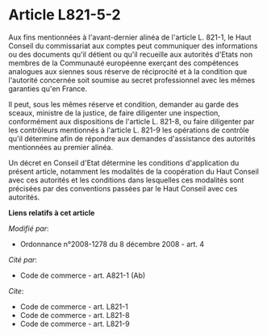 # Article L821-5-2

Aux fins mentionnées à l'avant-dernier alinéa de l'article L. 821-1, le Haut Conseil du commissariat aux comptes peut
communiquer des informations ou des documents qu'il détient ou qu'il recueille aux autorités d'Etats non membres de la
Communauté européenne exerçant des compétences analogues aux siennes sous réserve de réciprocité et à la condition que
l'autorité concernée soit soumise au secret professionnel avec les mêmes garanties qu'en France. 

Il peut, sous les mêmes réserve et condition, demander au garde des sceaux, ministre de la justice, de faire diligenter une
inspection, conformément aux dispositions de l'article L. 821-8, ou faire diligenter par les contrôleurs mentionnés à
l'article L. 821-9 les opérations de contrôle qu'il détermine afin de répondre aux demandes d'assistance des autorités
mentionnées au premier alinéa. 

Un décret en Conseil d'Etat détermine les conditions d'application du présent article, notamment les modalités de la
coopération du Haut Conseil avec ces autorités et les conditions dans lesquelles ces modalités sont précisées par des
conventions passées par le Haut Conseil avec ces autorités.

**Liens relatifs à cet article**

_Modifié par_:

  - Ordonnance n°2008-1278  du 8 décembre 2008 - art. 4

_Cité par_:

  - Code de commerce - art. A821-1 (Ab)

_Cite_:

  - Code de commerce - art. L821-1
  - Code de commerce - art. L821-8
  - Code de commerce - art. L821-9
